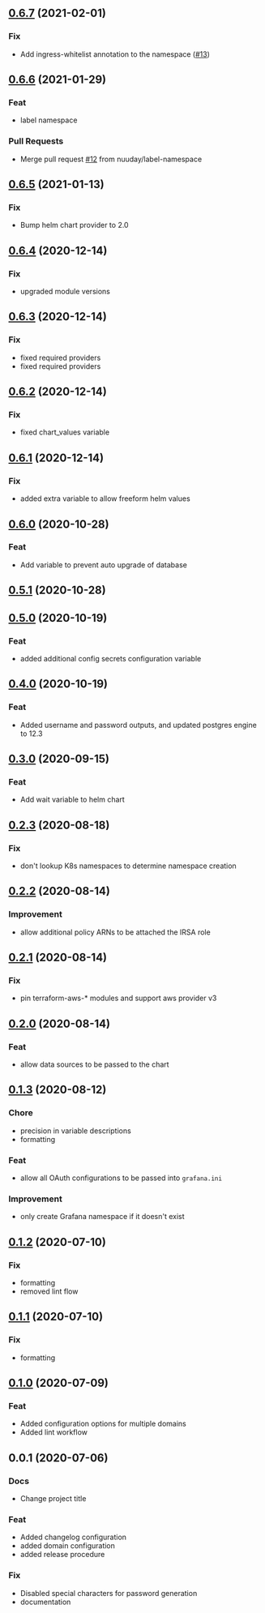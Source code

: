 
<a name="0.6.7"></a>
## [0.6.7](https://github.com/nuuday/terraform-aws-kubernetes-grafana/compare/0.6.6...0.6.7) (2021-02-01)

### Fix

* Add ingress-whitelist annotation to the namespace ([#13](https://github.com/nuuday/terraform-aws-kubernetes-grafana/issues/13))


<a name="0.6.6"></a>
## [0.6.6](https://github.com/nuuday/terraform-aws-kubernetes-grafana/compare/0.6.5...0.6.6) (2021-01-29)

### Feat

* label namespace

### Pull Requests

* Merge pull request [#12](https://github.com/nuuday/terraform-aws-kubernetes-grafana/issues/12) from nuuday/label-namespace


<a name="0.6.5"></a>
## [0.6.5](https://github.com/nuuday/terraform-aws-kubernetes-grafana/compare/0.6.4...0.6.5) (2021-01-13)

### Fix

* Bump helm chart provider to 2.0


<a name="0.6.4"></a>
## [0.6.4](https://github.com/nuuday/terraform-aws-kubernetes-grafana/compare/0.6.3...0.6.4) (2020-12-14)

### Fix

* upgraded module versions


<a name="0.6.3"></a>
## [0.6.3](https://github.com/nuuday/terraform-aws-kubernetes-grafana/compare/0.6.2...0.6.3) (2020-12-14)

### Fix

* fixed required providers
* fixed required providers


<a name="0.6.2"></a>
## [0.6.2](https://github.com/nuuday/terraform-aws-kubernetes-grafana/compare/0.6.1...0.6.2) (2020-12-14)

### Fix

* fixed chart_values variable


<a name="0.6.1"></a>
## [0.6.1](https://github.com/nuuday/terraform-aws-kubernetes-grafana/compare/0.6.0...0.6.1) (2020-12-14)

### Fix

* added extra variable to allow freeform helm values


<a name="0.6.0"></a>
## [0.6.0](https://github.com/nuuday/terraform-aws-kubernetes-grafana/compare/0.5.1...0.6.0) (2020-10-28)

### Feat

* Add variable to prevent auto upgrade of database


<a name="0.5.1"></a>
## [0.5.1](https://github.com/nuuday/terraform-aws-kubernetes-grafana/compare/0.5.0...0.5.1) (2020-10-28)


<a name="0.5.0"></a>
## [0.5.0](https://github.com/nuuday/terraform-aws-kubernetes-grafana/compare/0.4.0...0.5.0) (2020-10-19)

### Feat

* added additional config secrets configuration variable


<a name="0.4.0"></a>
## [0.4.0](https://github.com/nuuday/terraform-aws-kubernetes-grafana/compare/0.3.0...0.4.0) (2020-10-19)

### Feat

* Added username and password outputs, and updated postgres engine to 12.3


<a name="0.3.0"></a>
## [0.3.0](https://github.com/nuuday/terraform-aws-kubernetes-grafana/compare/0.2.3...0.3.0) (2020-09-15)

### Feat

* Add wait variable to helm chart


<a name="0.2.3"></a>
## [0.2.3](https://github.com/nuuday/terraform-aws-kubernetes-grafana/compare/0.2.2...0.2.3) (2020-08-18)

### Fix

* don't lookup K8s namespaces to determine namespace creation


<a name="0.2.2"></a>
## [0.2.2](https://github.com/nuuday/terraform-aws-kubernetes-grafana/compare/0.2.1...0.2.2) (2020-08-14)

### Improvement

* allow additional policy ARNs to be attached the IRSA role


<a name="0.2.1"></a>
## [0.2.1](https://github.com/nuuday/terraform-aws-kubernetes-grafana/compare/0.2.0...0.2.1) (2020-08-14)

### Fix

* pin terraform-aws-* modules and support aws provider v3


<a name="0.2.0"></a>
## [0.2.0](https://github.com/nuuday/terraform-aws-kubernetes-grafana/compare/0.1.3...0.2.0) (2020-08-14)

### Feat

* allow data sources to be passed to the chart


<a name="0.1.3"></a>
## [0.1.3](https://github.com/nuuday/terraform-aws-kubernetes-grafana/compare/0.1.2...0.1.3) (2020-08-12)

### Chore

* precision in variable descriptions
* formatting

### Feat

* allow all OAuth configurations to be passed into `grafana.ini`

### Improvement

* only create Grafana namespace if it doesn't exist


<a name="0.1.2"></a>
## [0.1.2](https://github.com/nuuday/terraform-aws-kubernetes-grafana/compare/0.1.1...0.1.2) (2020-07-10)

### Fix

* formatting
* removed lint flow


<a name="0.1.1"></a>
## [0.1.1](https://github.com/nuuday/terraform-aws-kubernetes-grafana/compare/0.1.0...0.1.1) (2020-07-10)

### Fix

* formatting


<a name="0.1.0"></a>
## [0.1.0](https://github.com/nuuday/terraform-aws-kubernetes-grafana/compare/0.0.1...0.1.0) (2020-07-09)

### Feat

* Added configuration options for multiple domains
* Added lint workflow


<a name="0.0.1"></a>
## 0.0.1 (2020-07-06)

### Docs

* Change project title

### Feat

* Added changelog configuration
* added domain configuration
* added release procedure

### Fix

* Disabled special characters for password generation
* documentation
